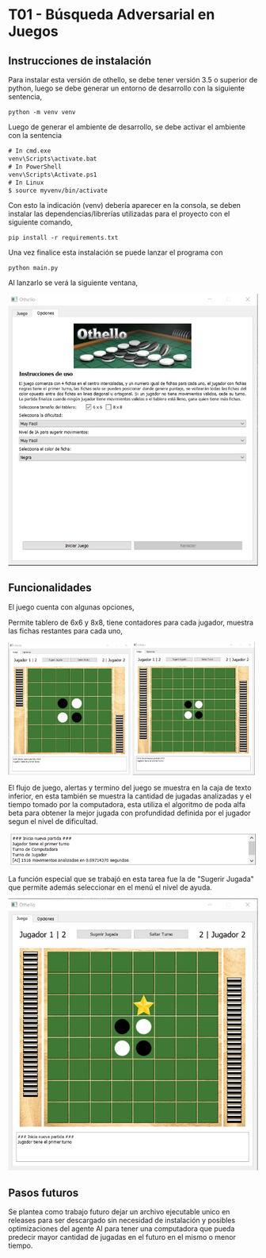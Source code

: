 # T01 - Búsqueda Adversarial en Juegos

## Instrucciones de instalación 

Para instalar esta versión de othello, se debe tener versión 3.5 o superior de python, luego se debe generar un entorno de desarrollo con la siguiente sentencia,

```
python -m venv venv
```

Luego de generar el ambiente de desarrollo, se debe activar el ambiente con la sentencia

```
# In cmd.exe
venv\Scripts\activate.bat
# In PowerShell
venv\Scripts\Activate.ps1
# In Linux
$ source myvenv/bin/activate
```

Con esto la indicación (venv) debería aparecer en la consola, se deben instalar las dependencias/librerías utilizadas para el proyecto con el siguiente comando,

```
pip install -r requirements.txt
```

Una vez finalice esta instalación se puede lanzar el programa con

```
python main.py
```

Al lanzarlo se verá la siguiente ventana,

![Main Menu](./screenshots/main_menu.jpg)

## Funcionalidades

El juego cuenta con algunas opciones, 

Permite tablero de 6x6 y 8x8, tiene contadores para cada jugador, muestra las fichas restantes para cada uno,

<p float="left">
  <img src="./screenshots/6x6_game.jpg" width="49%" />
  <img src="./screenshots/8x8_game.jpg" width="49%" />
</p>

El flujo de juego, alertas y termino del juego se muestra en la caja de texto inferior, en esta también se muestra la cantidad de jugadas analizadas y el tiempo tomado por la computadora, esta utiliza el algoritmo de poda alfa beta para obtener la mejor jugada con profundidad definida por el jugador segun el nivel de dificultad.

![Cantidad de movimientos analizados por la computadora](./screenshots/output_ai_t800.jpg)

La función especial que se trabajó en esta tarea fue la de "Sugerir Jugada" que permite además seleccionar en el menú el nivel de ayuda.

![Función sugerir jugada](./screenshots/suggest_move.jpg)


## Pasos futuros

Se plantea como trabajo futuro dejar un archivo ejecutable unico en releases para ser descargado sin necesidad de instalación y posibles optimizaciones del agente AI para tener una computadora que pueda predecir mayor cantidad de jugadas en el futuro en el mismo o menor tiempo.